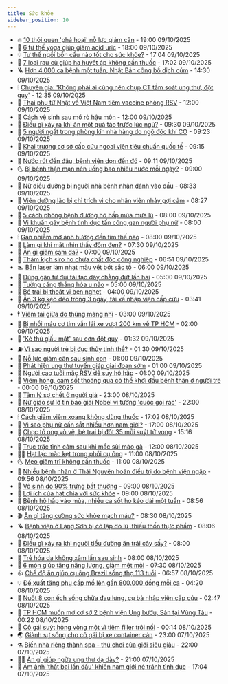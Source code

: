 ```yaml
---
title: Sức khỏe
sidebar_position: 10
---
```


<!-- vnexpress-suc-khoe:START -->
- 🔥 [10 thói quen &#39;phá hoại&#39; nỗ lực giảm cân](https://vnexpress.net/10-thoi-quen-pha-hoai-no-luc-giam-can-4948419.html) - 19:00 09/10/2025
- 🥰 [6 tư thế yoga giúp giảm acid uric](https://vnexpress.net/6-tu-the-yoga-giup-giam-acid-uric-4948816.html) - 18:00 09/10/2025
- 💡 [Tư thế ngồi bồn cầu nào tốt cho sức khỏe?](https://vnexpress.net/tu-the-ngoi-bon-cau-nao-tot-cho-suc-khoe-4948474.html) - 17:04 09/10/2025
- 🤗 [7 loại rau củ giúp hạ huyết áp không cần thuốc](https://vnexpress.net/7-loai-rau-cu-giup-ha-huyet-ap-khong-can-thuoc-4948322.html) - 17:02 09/10/2025
- 🪜 [Hơn 4.000 ca bệnh một tuần, Nhật Bản công bố dịch cúm](https://vnexpress.net/hon-4-000-ca-benh-mot-tuan-nhat-ban-cong-bo-dich-cum-4949454.html) - 14:30 09/10/2025
- 🕯 [Chuyên gia: &#39;Không phải ai cũng nên chụp CT tầm soát ung thư, đột quỵ&#39;](https://vnexpress.net/chuyen-gia-khong-phai-ai-cung-nen-chup-ct-tam-soat-ung-thu-dot-quy-4949401.html) - 12:35 09/10/2025
- 🤭 [Thai phụ từ Nhật về Việt Nam tiêm vaccine phòng RSV](https://vnexpress.net/thai-phu-tu-nhat-ve-viet-nam-tiem-vaccine-phong-rsv-4949379.html) - 12:00 09/10/2025
- 👀 [Cách vệ sinh sau mổ rò hậu môn](https://vnexpress.net/cach-ve-sinh-sau-mo-ro-hau-mon-4949140.html) - 12:00 09/10/2025
- 🌋 [Điều gì xảy ra khi ăn một quả táo trước lúc ngủ?](https://vnexpress.net/dieu-gi-xay-ra-khi-an-mot-qua-tao-truoc-luc-ngu-4949329.html) - 09:30 09/10/2025
- 🫶 [5 người ngất trong phòng kín nhà hàng do ngộ độc khí CO](https://vnexpress.net/5-nguoi-ngat-trong-phong-kin-nha-hang-do-ngo-doc-khi-co-4949330.html) - 09:23 09/10/2025
- 🦆 [Khai trương cơ sở cấp cứu ngoại viện tiêu chuẩn quốc tế](https://vnexpress.net/khai-truong-co-so-cap-cuu-ngoai-vien-tieu-chuan-quoc-te-4949318.html) - 09:15 09/10/2025
- 🚀 [Nước rút đến đâu, bệnh viện dọn đến đó](https://vnexpress.net/nuoc-rut-den-dau-benh-vien-don-den-do-4949231.html) - 09:11 09/10/2025
- 🌜 [Bị bệnh thận mạn nên uống bao nhiêu nước mỗi ngày?](https://vnexpress.net/bi-benh-than-man-nen-uong-bao-nhieu-nuoc-moi-ngay-4949309.html) - 09:00 09/10/2025
- 🧰 [Nữ điều dưỡng bị người nhà bệnh nhân đánh vào đầu](https://vnexpress.net/hanh-hung-nhan-vien-y-te-4949279.html) - 08:33 09/10/2025
- 💫 [Viện dưỡng lão bị chỉ trích vì cho nhân viên nhảy gợi cảm](https://vnexpress.net/vien-duong-lao-bi-chi-trich-vi-cho-nhan-vien-nhay-goi-cam-4949265.html) - 08:27 09/10/2025
- 🌝 [5 cách phòng bệnh đường hô hấp mùa mưa lũ](https://vnexpress.net/5-cach-phong-benh-duong-ho-hap-mua-mua-lu-4949295.html) - 08:00 09/10/2025
- 🗽 [Vi khuẩn gây bệnh tình dục tấn công gan người phụ nữ](https://vnexpress.net/vi-khuan-gay-benh-tinh-duc-tan-cong-gan-nguoi-phu-nu-4949230.html) - 08:00 09/10/2025
- 🕯 [Gan nhiễm mỡ ảnh hưởng đến tim thế nào](https://vnexpress.net/gan-nhiem-mo-anh-huong-den-tim-the-nao-4949216.html) - 08:00 09/10/2025
- 🦅 [Làm gì khi mắt nhìn thấy đốm đen?](https://vnexpress.net/lam-gi-khi-mat-nhin-thay-dom-den-4949159.html) - 07:30 09/10/2025
- 🦆 [Ăn gì giảm sạm da?](https://vnexpress.net/an-gi-giam-sam-da-4949251.html) - 07:00 09/10/2025
- 🎊 [Thảm kịch siro ho chứa chất độc công nghiệp](https://vnexpress.net/tham-kich-siro-ho-chua-chat-doc-cong-nghiep-4949164.html) - 06:51 09/10/2025
- 🏊 [Bắn laser làm nhạt màu vết bớt sắc tố](https://vnexpress.net/ban-laser-lam-nhat-mau-vet-bot-sac-to-4949244.html) - 06:00 09/10/2025
- 📝 [Dùng gân tứ đùi tái tạo dây chằng đứt lần hai](https://vnexpress.net/dung-gan-tu-dui-tai-tao-day-chang-dut-lan-hai-4949206.html) - 05:00 09/10/2025
- 💯 [Tưởng căng thẳng hóa u não](https://vnexpress.net/tuong-cang-thang-hoa-u-nao-4949078.html) - 05:00 09/10/2025
- 🌊 [Bé trai bị thoát vị bẹn nghẹt](https://vnexpress.net/be-trai-bi-thoat-vi-ben-nghet-4949171.html) - 04:00 09/10/2025
- 🚀 [Ăn 3 kg kẹo dẻo trong 3 ngày, tài xế nhập viện cấp cứu](https://vnexpress.net/an-3-kg-keo-deo-trong-3-ngay-tai-xe-nhap-vien-cap-cuu-4949100.html) - 03:41 09/10/2025
- 🕴 [Viêm tai giữa do thủng màng nhĩ](https://vnexpress.net/viem-tai-giua-do-thung-mang-nhi-4949059.html) - 03:00 09/10/2025
- 🗽 [Bị nhồi máu cơ tim vẫn lái xe vượt 200 km về TP HCM](https://vnexpress.net/bi-nhoi-mau-co-tim-van-lai-xe-vuot-200-km-ve-tp-hcm-4949069.html) - 02:00 09/10/2025
- 🎡 [&#39;Kẻ thù giấu mặt&#39; sau cơn đột quỵ](https://vnexpress.net/ke-thu-giau-mat-sau-con-dot-quy-4948683.html) - 01:32 09/10/2025
- ⛽️ [Vì sao người trẻ bị đục thủy tinh thể?](https://vnexpress.net/vi-sao-nguoi-tre-bi-duc-thuy-tinh-the-4949055.html) - 01:30 09/10/2025
- 🦆 [Nỗ lực giảm cân sau sinh con](https://vnexpress.net/no-luc-giam-can-sau-sinh-con-4949063.html) - 01:00 09/10/2025
- 🤩 [Phát hiện ung thư tuyến giáp giai đoạn sớm](https://vnexpress.net/phat-hien-ung-thu-tuyen-giap-giai-doan-som-4949061.html) - 01:00 09/10/2025
- 🦒 [Người cao tuổi mắc RSV dễ suy hô hấp](https://vnexpress.net/nguoi-cao-tuoi-mac-rsv-de-suy-ho-hap-4948842.html) - 01:00 09/10/2025
- 💫 [Viêm họng, cảm sốt thoáng qua có thể khởi đầu bệnh thận ở người trẻ](https://vnexpress.net/viem-hong-cam-sot-thoang-qua-co-the-khoi-dau-benh-than-o-nguoi-tre-4948942.html) - 00:00 09/10/2025
- 🐘 [Tâm lý sợ chết ở người già](https://vnexpress.net/tam-ly-so-chet-o-nguoi-gia-4947658.html) - 23:00 08/10/2025
- 🚀 [Nữ giáo sư lỡ tin báo giải Nobel vì tưởng &#39;cuộc gọi rác&#39;](https://vnexpress.net/nu-giao-su-lo-tin-bao-giai-nobel-vi-tuong-cuoc-goi-rac-4948833.html) - 22:00 08/10/2025
- 🕯 [Cách giảm viêm xoang không dùng thuốc](https://vnexpress.net/cach-giam-viem-xoang-khong-dung-thuoc-4948316.html) - 17:02 08/10/2025
- 🦏 [Vì sao phụ nữ cần sắt nhiều hơn nam giới?](https://vnexpress.net/vi-sao-phu-nu-can-sat-nhieu-hon-nam-gioi-4947231.html) - 17:00 08/10/2025
- 🦄 [Chọc tổ ong vò vẽ, bé trai bị đốt 35 mũi suýt tử vong](https://vnexpress.net/choc-to-ong-vo-ve-be-trai-bi-dot-35-mui-suyt-tu-vong-4949016.html) - 15:16 08/10/2025
- 🦒 [Trục trặc tình cảm sau khi mắc sùi mào gà](https://vnexpress.net/truc-trac-tinh-cam-sau-khi-mac-sui-mao-ga-4948878.html) - 12:00 08/10/2025
- 👨‍🏫 [Hạt lạc mắc kẹt trong phổi cụ ông](https://vnexpress.net/hat-lac-mac-ket-trong-phoi-cu-ong-4948813.html) - 11:00 08/10/2025
- 🌜 [Mẹo giảm trĩ không cần thuốc](https://vnexpress.net/meo-giam-tri-khong-can-thuoc-4948742.html) - 11:00 08/10/2025
- 🚀 [Nhiều bệnh nhân ở Thái Nguyên hoãn điều trị do bệnh viện ngập](https://vnexpress.net/nhieu-benh-nhan-o-thai-nguyen-hoan-dieu-tri-do-benh-vien-ngap-4948848.html) - 09:56 08/10/2025
- 💃 [Vô sinh do 90% trứng bất thường](https://vnexpress.net/vo-sinh-do-90-trung-bat-thuong-4948804.html) - 09:00 08/10/2025
- 💯 [Lợi ích của hạt chia với sức khỏe](https://vnexpress.net/loi-ich-cua-hat-chia-voi-suc-khoe-4948671.html) - 09:00 08/10/2025
- 🤔 [Bệnh hô hấp vào mùa, nhiều ca sốt ho kéo dài một tuần](https://vnexpress.net/benh-ho-hap-vao-mua-nhieu-ca-sot-ho-keo-dai-mot-tuan-4948627.html) - 08:56 08/10/2025
- 🎬 [Ăn gì tăng cường sức khỏe mạch máu?](https://vnexpress.net/an-gi-tang-cuong-suc-khoe-mach-mau-4948737.html) - 08:30 08/10/2025
- 🪜 [Bệnh viện ở Lạng Sơn bị cô lập do lũ, thiếu thốn thực phẩm](https://vnexpress.net/benh-vien-o-lang-son-bi-co-lap-do-lu-thieu-thon-thuc-pham-4948798.html) - 08:06 08/10/2025
- 🦣 [Điều gì xảy ra khi người tiểu đường ăn trái cây sấy?](https://vnexpress.net/dieu-gi-xay-ra-khi-nguoi-tieu-duong-an-trai-cay-say-4948712.html) - 08:00 08/10/2025
- 🧐 [Trẻ hóa da không xâm lấn sau sinh](https://vnexpress.net/tre-hoa-da-khong-xam-lan-sau-sinh-4948674.html) - 08:00 08/10/2025
- 🤡 [6 món giúp tăng năng lượng, giảm mệt mỏi](https://vnexpress.net/6-mon-giup-tang-nang-luong-giam-met-moi-4948685.html) - 07:30 08/10/2025
- 👍 [Chế độ ăn giúp cụ ông Brazil sống thọ 113 tuổi](https://vnexpress.net/che-do-an-giup-cu-ong-brazil-song-tho-113-tuoi-4948618.html) - 06:57 08/10/2025
- 💡 [Đề xuất tăng phụ cấp mổ lên gần 800.000 đồng mỗi ca](https://vnexpress.net/de-xuat-tang-phu-cap-mo-len-gan-800-000-dong-moi-ca-4948649.html) - 04:20 08/10/2025
- 💯 [Nuốt 8 con ếch sống chữa đau lưng, cụ bà nhập viện cấp cứu](https://vnexpress.net/nuot-8-con-ech-song-chua-dau-lung-cu-ba-nhap-vien-cap-cuu-4947935.html) - 02:47 08/10/2025
- 🧠 [TP HCM muốn mở cơ sở 2 bệnh viện Ung bướu, Sản tại Vũng Tàu](https://vnexpress.net/tp-hcm-muon-mo-co-so-2-benh-vien-ung-buou-san-tai-vung-tau-4948548.html) - 00:22 08/10/2025
- 🎡 [Cô gái suýt hỏng vòng một vì tiêm filler trôi nổi](https://vnexpress.net/co-gai-suyt-hong-vong-mot-vi-tiem-filler-troi-noi-4948492.html) - 00:14 08/10/2025
- 🌏 [Giành sự sống cho cô gái bị xe container cán](https://vnexpress.net/gianh-su-song-cho-co-gai-bi-xe-container-can-4948213.html) - 23:00 07/10/2025
- ⚗️ [Biến nhà riêng thành spa - thú chơi của giới siêu giàu](https://vnexpress.net/bien-nha-rieng-thanh-spa-thu-choi-cua-gioi-sieu-giau-4948287.html) - 22:00 07/10/2025
- 👨‍🏫 [Ăn gì giúp ngừa ung thư dạ dày?](https://vnexpress.net/an-gi-giup-ngua-ung-thu-da-day-4948440.html) - 21:00 07/10/2025
- 🤖 [Ám ảnh &#39;thất bại lần đầu&#39; khiến nam giới né tránh tình dục](https://vnexpress.net/am-anh-that-bai-lan-dau-khien-nam-gioi-ne-tranh-tinh-duc-4947551.html) - 17:04 07/10/2025<!-- vnexpress-suc-khoe:END -->
